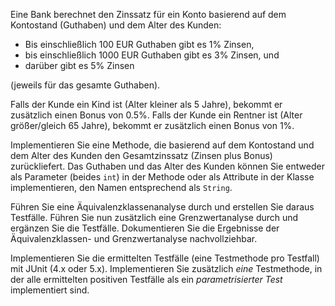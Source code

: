 Eine Bank berechnet den Zinssatz für ein Konto basierend auf dem Kontostand (Guthaben) und dem Alter des Kunden:

- Bis einschließlich 100 EUR Guthaben gibt es 1% Zinsen,
- bis einschließlich 1000 EUR Guthaben gibt es 3% Zinsen, und
- darüber gibt es 5% Zinsen

(jeweils für das gesamte Guthaben).

Falls der Kunde ein Kind ist (Alter kleiner als 5 Jahre), bekommt er zusätzlich einen Bonus von 0.5%. Falls der Kunde ein Rentner ist (Alter größer/gleich 65 Jahre), bekommt er zusätzlich einen Bonus von 1%.

Implementieren Sie eine Methode, die basierend auf dem Kontostand und dem Alter des Kunden den Gesamtzinssatz (Zinsen plus Bonus) zurückliefert. Das Guthaben und das Alter des Kunden können Sie entweder als Parameter (beides `int`) in der Methode oder als Attribute in der Klasse implementieren, den Namen entsprechend als `String`.

Führen Sie eine Äquivalenzklassenanalyse durch und erstellen Sie daraus Testfälle. Führen Sie nun zusätzlich eine Grenzwertanalyse durch und ergänzen Sie die Testfälle. Dokumentieren Sie die Ergebnisse der Äquivalenzklassen- und Grenzwertanalyse nachvollziehbar.

Implementieren Sie die ermittelten Testfälle (eine Testmethode pro Testfall) mit JUnit (4.x oder 5.x). Implementieren Sie zusätzlich *eine* Testmethode, in der alle ermittelten positiven Testfälle als ein *parametrisierter Test* implementiert sind.
